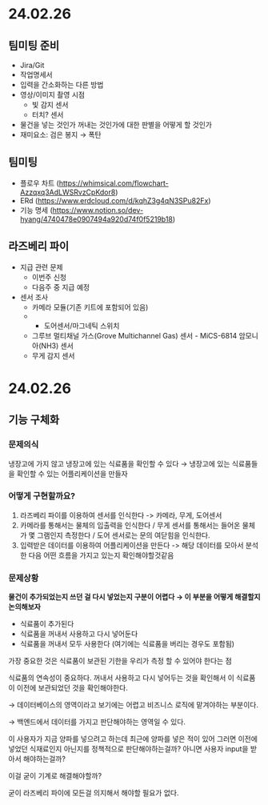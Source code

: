 # 24.02.26

## 팀미팅 준비
- Jira/Git
- 작업명세서
- 입력을 간소화하는 다른 방법
- 영상/이미지 촬영 시점
    - 빛 감지 센서
    - 터치? 센서
- 물건을 넣는 것인가 꺼내는 것인가에 대한 판별을 어떻게 할 것인가
- 재미요소: 검은 봉지 → 폭탄

## 팀미팅
- 플로우 차트 (https://whimsical.com/flowchart-Azzqxq3AdLWSRvzCpKdor8)
- ERd (https://www.erdcloud.com/d/kqhZ3g4qN3SPu82Fx)
- 기능 명세 (https://www.notion.so/dev-hyang/4740478e0907494a920d74f0f5219b18)

## 라즈베리 파이
- 지급 관련 문제
    - 이번주 신청
    - 다음주 중 지급 예정
- 센서 조사
    - 카메라 모듈(기존 키트에 포함되어 있음)
    - - 도어센서/마그네틱 스위치
    - 그루브 멀티채널 가스(Grove Multichannel Gas) 센서 - MiCS-6814 암모니아(NH3) 센서
    - 무게 감지 센서

# 24.02.26

## 기능 구체화

### 문제의식

냉장고에 가지 않고 냉장고에 있는 식료품을 확인할 수 있다 →  냉장고에 있는 식료품들을 확인할 수 있는 어플리케이션을 만들자 

### 어떻게 구현할까요?

1. 라즈베리 파이를 이용하여 센서를 인식한다 -> 카메라, 무게, 도어센서
2. 카메라를 통해서는 물체의 입출력을 인식한다 / 무게 센서를 통해서는 들어온 물체가 몇 그램인지 측정한다 / 도어 센서로는 문의 여닫힘을 인식한다.
3. 입력받은 데이터를 이용하여 어플리케이션을 만든다 -> 해당 데이터를 모아서 분석한 다음 어떤 흐름을 가지고 있는지 확인해야할것같음

### 문제상황

**물건이 추가되었는지 쓰던 걸 다시 넣었는지 구분이 어렵다 → 이 부분을 어떻게 해결할지 논의해보자**

- 식료품이 추가된다
- 식료품을 꺼내서 사용하고 다시 넣어둔다
- 식료품을 꺼내서 모두 사용한다 (여기에는 식료품을 버리는 경우도 포함됨)

가장 중요한 것은 식료품이 보관된 기한을 우리가 측정 할 수 있어야 한다는 점 

식료품의 연속성이 중요하다. 꺼내서 사용하고 다시 넣어두는 것을 확인해서 이 식료품이 이전에 보관되었던 것을 확인해야한다.

→ 데이터베이스의 영역이라고 보기에는 어렵고 비즈니스 로직에 맡겨야하는 부분이다.

→ 백엔드에서 데이터를 가지고 판단해야하는 영역일 수 있다.

이 사용자가 지금 양파를 넣으려고 하는데 최근에 양파를 넣은 적이 있어 그러면 이전에 넣었던 식재료인지 아닌지를 정책적으로 판단해야하는걸까? 아니면 사용자 input을 받아서 해야하는걸까?

이걸 굳이 기계로 해결해야할까? 

굳이 라즈베리 파이에 모든걸 의지해서 해야할 필요가 없다.
